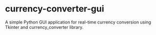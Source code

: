# currency-converter-gui
A simple Python GUI application for real-time currency conversion using Tkinter and currency_converter library.
